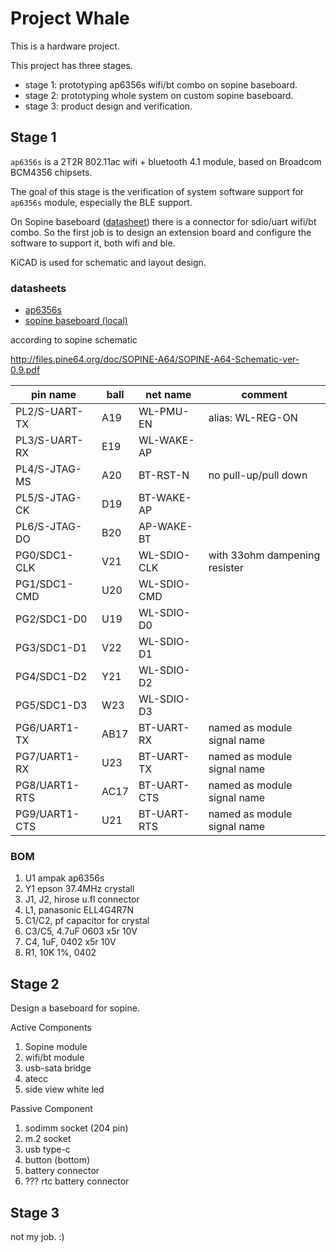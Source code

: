 # Project Whale

This is a hardware project.

This project has three stages.

+ stage 1: prototyping ap6356s wifi/bt combo on sopine baseboard.
+ stage 2: prototyping whole system on custom sopine baseboard.
+ stage 3: product design and verification.

## Stage 1

`ap6356s` is a 2T2R 802.11ac wifi + bluetooth 4.1 module, based on Broadcom BCM4356 chipsets.

The goal of this stage is the verification of system software support for `ap6356s` module, especially the BLE support.



On Sopine baseboard ([datasheet]()) there is a connector for sdio/uart wifi/bt combo. So the first job is to design an extension board and configure the software to support it, both wifi and ble.

KiCAD is used for schematic and layout design.

### datasheets

- [ap6356s](datasheet/AP6356_datasheet_V1.0.pdf)
- [sopine baseboard (local)]()


according to sopine schematic

http://files.pine64.org/doc/SOPINE-A64/SOPINE-A64-Schematic-ver-0.9.pdf

pin name | ball | net name | comment
--|--|--|--
PL2/S-UART-TX | A19 | WL-PMU-EN | alias: WL-REG-ON
PL3/S-UART-RX | E19 | WL-WAKE-AP |
PL4/S-JTAG-MS | A20 | BT-RST-N | no pull-up/pull down
PL5/S-JTAG-CK | D19 | BT-WAKE-AP |
PL6/S-JTAG-DO | B20 | AP-WAKE-BT |
PG0/SDC1-CLK | V21 | WL-SDIO-CLK | with 33ohm dampening resister
PG1/SDC1-CMD | U20 | WL-SDIO-CMD 
PG2/SDC1-D0 | U19 | WL-SDIO-D0
PG3/SDC1-D1 | V22 | WL-SDIO-D1
PG4/SDC1-D2 | Y21 | WL-SDIO-D2
PG5/SDC1-D3 | W23 | WL-SDIO-D3
PG6/UART1-TX | AB17 | BT-UART-RX | named as module signal name
PG7/UART1-RX | U23 | BT-UART-TX | named as module signal name
PG8/UART1-RTS | AC17 | BT-UART-CTS | named as module signal name
PG9/UART1-CTS | U21 | BT-UART-RTS | named as module signal name


### BOM

1. U1 ampak ap6356s
2. Y1 epson 37.4MHz crystall
3. J1, J2, hirose u.fl connector
4. L1, panasonic ELL4G4R7N
5. C1/C2, pf capacitor for crystal
6. C3/C5, 4.7uF 0603 x5r 10V
7. C4, 1uF, 0402 x5r 10V
8. R1, 10K 1%, 0402



## Stage 2

Design a baseboard for sopine.

Active Components

1. Sopine module
2. wifi/bt module
3. usb-sata bridge
4. atecc
5. side view white led

Passive Component

1. sodimm socket (204 pin)
2. m.2 socket
3. usb type-c 
4. button (bottom)
5. battery connector
6. ??? rtc battery connector

## Stage 3

not my job. :)





